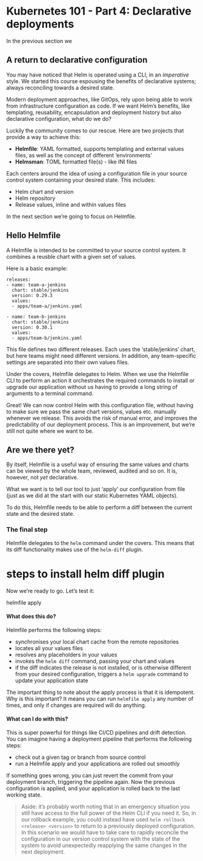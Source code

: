 # Kubernetes 101 - Part 4: Declarative deployments

In the previous section we 

## A return to declarative configuration

You may have noticed that Helm is operated using a CLI, in an _imperative_ style. We started this course espousing the benefits of declarative systems; always reconciling towards a desired state.

Modern deployment approaches, like GitOps, rely upon being able to work from infrastructure configuration as code. If we want Helm’s benefits, like templating, reusability, encapsulation and deployment history but also declarative configuration, what do we do?

Luckily the community comes to our rescue. Here are two projects that provide a way to achieve this:

- **Helmfile**: YAML formatted, supports templating and external values files, as well as the concept of different ‘environments’
- **Helmsman**: TOML formatted file(s) - like INI files

Each centers around the idea of using a configuration file in your source control system containing your desired state. This includes:

- Helm chart and version
- Helm repository
- Release values, inline and within values files

In the next section we’re going to focus on Helmfile.

## Hello Helmfile

A Helmfile is intended to be committed to your source control system. It combines a reusble chart with a given set of values.

Here is a basic example:

```
releases:
- name: team-a-jenkins
  chart: stable/jenkins
  version: 0.29.3
  values:
  - apps/team-a/jenkins.yaml
  
- name: team-b-jenkins
  chart: stable/jenkins
  version: 0.30.1
  values:
  - apps/team-b/jenkins.yaml
```

This file defines two different releases. Each uses the ‘stable/jenkins’ chart, but here teams might need different versions. In addition, any team-specific settings are separated into their own values files.

Under the covers, Helmfile delegates to Helm. When we use the Helmfile CLI to perform an action it orchestrates the required commands to install or upgrade our application without us having to provide a long string of arguments to a terminal command.

Great! We can now control Helm with this configuration file, without having to make sure we pass the same chart versions, values etc. manually whenever we release. This avoids the risk of manual error, and improves the predictability of our deployment process. This is an improvement, but we’re still not quite where we want to be.

## Are we there yet?

By itself, Helmfile is a useful way of ensuring the same values and charts can be viewed by the whole team, reviewed, audited and so on. It is, however, not *yet* declarative.

What we want is to tell our tool to just ‘apply’ our configuration from file (just as we did at the start with our static Kubernetes YAML objects).

To do this, Helmfile needs to be able to perform a diff between the current state and the desired state.

### The final step

Helmfile delegates to the `helm` command under the covers. This means that its diff functionality makes use of the `helm-diff` plugin.

# steps to install helm diff plugin

Now we’re ready to go. Let’s test it:

helmfile apply

#### What does this do?

Helmfile performs the following steps:

- synchronises your local chart cache from the remote repositories
- locates all your values files
- resolves any placeholders in your values
- invokes the `helm diff` command, passing your chart and values
- if the diff indicates the release is not installed, or is otherwise different from your desired configuration, triggers a `helm upgrade` command to update your application state

The important thing to note about the apply process is that it is idempotent. Why is this important? It means you can run `helmfile apply` any number of times, and only if changes are required will do anything.

#### What can I do with this?

This is super powerful for things like CI/CD pipelines and drift detection. You can imagine having a deployment pipeline that performs the following steps:

- check out a given tag or branch from source control
- run a Helmfile apply and your applications are rolled out smoothly

If something goes wrong, you can just revert the commit from your deployment branch, triggering the pipeline again. Now the previous configuration is applied, and your application is rolled back to the last working state.

> Aside: it’s probably worth noting that in an emergency situation you still have access to the full power of the Helm CLI if you need it. So, in our rollback example, you could instead have used `helm rollback <release> <version>` to return to a previously deployed configuration. In this scenario we would have to take care to rapidly reconcile the configuration in our version control system with the state of the system to avoid unexpectedly reapplying the same changes in the next deployment.
